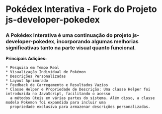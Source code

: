 # Pokédex Interativa - Fork do Projeto js-developer-pokedex

### A Pokédex Interativa é uma continuação do projeto js-developer-pokedex, incorporando algumas melhorias significativas tanto na parte visual quanto funcional.


**Principais Adições:**

    * Pesquisa em Tempo Real
    * Visualização Individual de Pokémon
    * Descrições Personalizadas
    * Layout Aprimorado
    * Feedback de Carregamento e Resultados Vazios
    * Classe Helper e Propriedade de Descrição: Uma classe Helper foi introduzida no JavaScript, facilitando o acesso 
      a métodos úteis em várias partes do sistema. Além disso, a classe modelo Pokemon foi expandida para incluir uma 
      propriedade exclusiva para armazenar descrições personalizadas.
